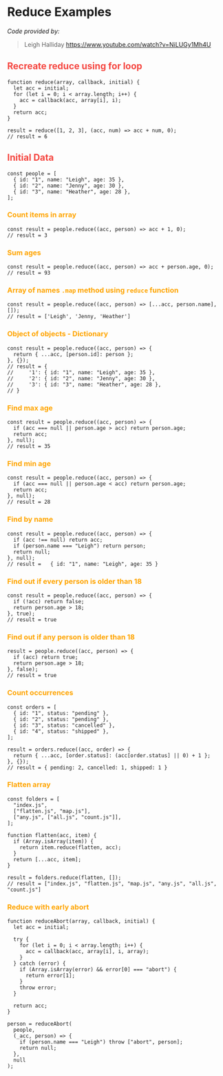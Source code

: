 <style>
r { color: #f54842 }    /*h2*/
o { color: Orange }     /*h3*/
g { color: Green }      /*h4*/
my { background: #ffdc6e4d }
</style>

# Reduce Examples

_Code provided by:_

> Leigh Halliday
> https://www.youtube.com/watch?v=NiLUGy1Mh4U

## <r>Recreate reduce using for loop</r>

```JS
function reduce(array, callback, initial) {
  let acc = initial;
  for (let i = 0; i < array.length; i++) {
    acc = callback(acc, array[i], i);
  }
  return acc;
}

result = reduce([1, 2, 3], (acc, num) => acc + num, 0);
// result = 6
```

## <r>Initial Data</r>

```JS
const people = [
  { id: "1", name: "Leigh", age: 35 },
  { id: "2", name: "Jenny", age: 30 },
  { id: "3", name: "Heather", age: 28 },
];
```

### <o>Count items in array</o>

```JS
const result = people.reduce((acc, person) => acc + 1, 0);
// result = 3
```

### <o>Sum ages</o>

```JS
const result = people.reduce((acc, person) => acc + person.age, 0);
// result = 93
```

### <o>Array of names `.map` method using `reduce` function</o>

```JS
const result = people.reduce((acc, person) => [...acc, person.name], []);
// result = ['Leigh', 'Jenny, 'Heather']
```

### <o>Object of objects - Dictionary</o>

```JS
const result = people.reduce((acc, person) => {
  return { ...acc, [person.id]: person };
}, {});
// result = {
//     '1': { id: "1", name: "Leigh", age: 35 },
//     '2': { id: "2", name: "Jenny", age: 30 },
//     '3': { id: "3", name: "Heather", age: 28 },
// }
```

### <o>Find max age</o>

```JS
const result = people.reduce((acc, person) => {
  if (acc === null || person.age > acc) return person.age;
  return acc;
}, null);
// result = 35
```

### <o>Find min age</o>

```JS
const result = people.reduce((acc, person) => {
  if (acc === null || person.age < acc) return person.age;
  return acc;
}, null);
// result = 28
```

### <o>Find by name</o>

```JS
const result = people.reduce((acc, person) => {
  if (acc !== null) return acc;
  if (person.name === "Leigh") return person;
  return null;
}, null);
// result =   { id: "1", name: "Leigh", age: 35 }
```

### <o>Find out if every person is older than 18</o>

```JS
const result = people.reduce((acc, person) => {
  if (!acc) return false;
  return person.age > 18;
}, true);
// result = true
```

### <o>Find out if any person is older than 18</o>

```JS
result = people.reduce((acc, person) => {
  if (acc) return true;
  return person.age > 18;
}, false);
// result = true
```

### <o>Count occurrences</o>

```JS
const orders = [
  { id: "1", status: "pending" },
  { id: "2", status: "pending" },
  { id: "3", status: "cancelled" },
  { id: "4", status: "shipped" },
];

result = orders.reduce((acc, order) => {
  return { ...acc, [order.status]: (acc[order.status] || 0) + 1 };
}, {});
// result = { pending: 2, cancelled: 1, shipped: 1 }
```

### <o>Flatten array</o>

```JS
const folders = [
  "index.js",
  ["flatten.js", "map.js"],
  ["any.js", ["all.js", "count.js"]],
];

function flatten(acc, item) {
  if (Array.isArray(item)) {
    return item.reduce(flatten, acc);
  }
  return [...acc, item];
}

result = folders.reduce(flatten, []);
// result = ["index.js", "flatten.js", "map.js", "any.js", "all.js", "count.js"]
```

### <o>Reduce with early abort</o>

```JS
function reduceAbort(array, callback, initial) {
  let acc = initial;

  try {
    for (let i = 0; i < array.length; i++) {
      acc = callback(acc, array[i], i, array);
    }
  } catch (error) {
    if (Array.isArray(error) && error[0] === "abort") {
      return error[1];
    }
    throw error;
  }

  return acc;
}

person = reduceAbort(
  people,
  (_acc, person) => {
    if (person.name === "Leigh") throw ["abort", person];
    return null;
  },
  null
);
```
